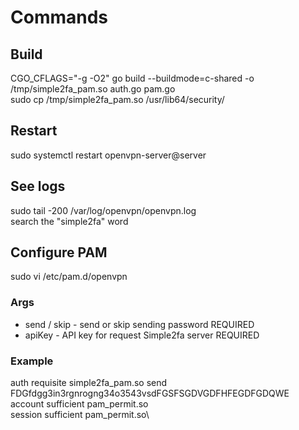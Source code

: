 # Commands

## Build

CGO_CFLAGS="-g -O2" go build --buildmode=c-shared -o /tmp/simple2fa_pam.so auth.go pam.go\
sudo cp /tmp/simple2fa_pam.so /usr/lib64/security/

## Restart

sudo systemctl restart openvpn-server@server

## See logs

sudo tail -200 /var/log/openvpn/openvpn.log\
search the "simple2fa" word

## Configure PAM

sudo vi /etc/pam.d/openvpn

### Args

- send / skip - send or skip sending password REQUIRED
- apiKey - API key for request Simple2fa server REQUIRED

### Example

auth    requisite   simple2fa_pam.so send FDGfdgg3in3rgnrogng34o3543vsdFGSFSGDVGDFHFEGDFGDQWE\
account sufficient  pam_permit.so\
session sufficient  pam_permit.so\
